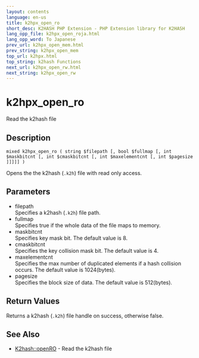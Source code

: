 ```yaml
---
layout: contents
language: en-us
title: k2hpx_open_ro
short_desc: K2HASH PHP Extension - PHP Extension library for K2HASH
lang_opp_file: k2hpx_open_roja.html
lang_opp_word: To Japanese
prev_url: k2hpx_open_mem.html
prev_string: k2hpx_open_mem
top_url: k2hpx.html
top_string: k2hash Functions
next_url: k2hpx_open_rw.html
next_string: k2hpx_open_rw
---
```


# k2hpx_open_ro
Read the k2hash file

## Description

```
mixed k2hpx_open_ro ( string $filepath [, bool $fullmap [, int $maskbitcnt [, int $cmaskbitcnt [, int $maxelementcnt [, int $pagesize ]]]]] )
```

Opens the the k2hash (`.k2h`) file with read only access.

## Parameters
- filepath  
Specifies a k2hash (`.k2h`) file path.
- fullmap  
Specifies true if the whole data of the file maps to memory.
- maskbitcnt  
Specifies key mask bit. The default value is 8.
- cmaskbitcnt  
Specifies the key collision mask bit. The default value is 4.
- maxelementcnt  
Specifies the max number of duplicated elements if a hash collision occurs. The default value is 1024(bytes).
- pagesize  
Specifies the block size of data. The default value is 512(bytes).

## Return Values
Returns a k2hash (`.k2h`) file handle on success, otherwise false. 

## See Also
- [K2hash::openRO](k2h_openro.html) - Read the k2hash file
